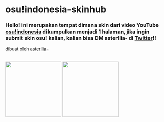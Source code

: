 # osu!indonesia-skinhub
### Hello! ini merupakan tempat dimana skin dari video YouTube <a href="https://www.youtube.com/osuindonesia">osu!indonesia</a> dikumpulkan menjadi 1 halaman, jika ingin submit skin osu! kalian, kalian bisa DM asterllia- di  <a href="https://twitter.com/naufalfarrelp1">Twitter</a>!! 
dibuat oleh <a href="https://osu.ppy.sh/users/9456733">asterllia-</a><br>

</br>
  <a href="asterllia.md">
  <img src="https://a.ppy.sh/9456733"  
       width="175"
       height="175"></a>
  <a href="Tama-Desu.md">
  <img src="https://a.ppy.sh/3813174"  
       width="175"
       height="175"></a>
